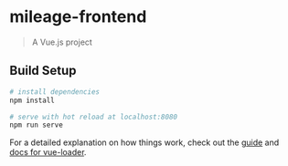 # mileage-frontend

> A Vue.js project

## Build Setup

``` bash
# install dependencies
npm install

# serve with hot reload at localhost:8080
npm run serve
```

For a detailed explanation on how things work, check out the [guide](http://vuejs-templates.github.io/webpack/) and [docs for vue-loader](http://vuejs.github.io/vue-loader).
